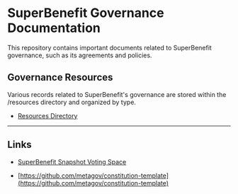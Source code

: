 # SuperBenefit Governance Documentation

This repository contains important documents related to SuperBenefit governance, such as its agreements and policies.

## Governance Resources

Various records related to SuperBenefit's governance are stored within the /resources directory and organized by type.

- [Resources Directory](/resources/index.md)

---

## Links

- [SuperBenefit Snapshot Voting Space](https://snapshot.org/#/superbenefit.eth)

- [https://github.com/metagov/constitution-template](https://github.com/metagov/constitution-template)

